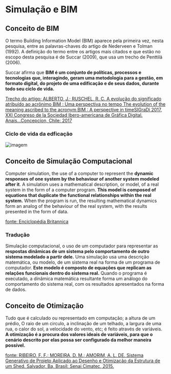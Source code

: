 # Simulação e BIM

## Conceito de BIM

O termo Building Information Model (BIM) aparece pela primeira vez, nesta pesquisa, entre as palavras-chaves do artigo de Nederveen e Tolman (1992). A definição do termo entre os artigos mais citados e que estão no escopo desta pesquisa é de Succar (2009), que usa um trecho de Penttilä (2006).

Succar afirma que **BIM é um conjunto de políticas, processos e tecnologias que, interagindo, geram uma metodologia para a gestão, em formato digital, do projeto de uma edificação e de seus dados, durante todo seu ciclo de vida.**

[Trecho do artigo: ALBERTO, J.; RUSCHEL, R. C. A evolução do significado atribuído ao acrônimo BIM : Uma perspectiva no tempo The evolution of the meaning ascribed to the acronym BIM : A perspective in timeSIGraDi 2017, XXI Congreso de la Sociedad Ibero-americana de Gráfica Digital. Anais...Concepcíon, Chile: 2017](https://www.proceedings.blucher.com.br/article-details/a-evoluo-do-significado-atribudo-ao-acrnimo-bim-uma-perspectiva-no-tempo-27662)

### Ciclo de vida da edficação
![imagem](https://www.tase.be/sites/default/files/bim-cycle.jpg)

## Conceito de Simulação Computacional

Computer simulation, the use of a computer to represent the **dynamic responses of one system by the behaviour of another system modeled after it**. A simulation uses a mathematical description, or model, of a real system in the form of a computer program. **This model is composed of equations that duplicate the functional relationships within the real system.** When the program is run, the resulting mathematical dynamics form an analog of the behaviour of the real system, with the results presented in the form of data.

[fonte: Enciclopédia Britannica](https://www.britannica.com/technology/computer-simulation)

### Tradução

Simulação computacional, o uso de um computador para representar as **respostas dinâmicas de um sistema pelo comportamento de outro sistema modelado a partir dele.** Uma simulação usa uma descrição matemática, ou modelo, de um sistema real na forma de um programa de computador. **Este modelo é composto de equações que replicam as relações funcionais dentro do sistema real.** Quando o programa é executado, a dinâmica matemática resultante forma um análogo do comportamento do sistema real, com os resultados apresentados na forma de dados.

## Conceito de Otimização

Tudo que é calculado ou representado em computação; a altura de um prédio, O raio de um circulo, a inclinação de um telhado, a largura de uma rua, o calor do sol, a velocidade do vento, etc; é feito através de variáveis. **A otimização é a procura dos valores ideais de variáveis, para que o cenário descrito por elas possa ser configurado da melhor maneira possível.**

[fonte: RIBEIRO, F. F.; MOREIRA, D. M.; AMORIM, A. L. DE. Sistema Generativo de Projeto Aplicado ao Desenho e Otimização da Estrutura de um Shed. Salvador, Ba, Brasil: Senai Cimatec, 2015.](https://255ribeiro.github.io/Mestrado/)
